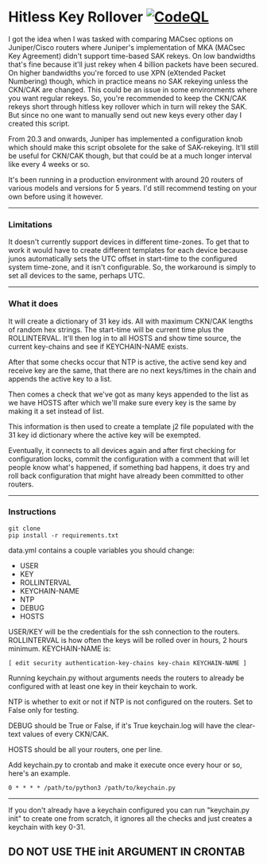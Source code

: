 # Hitless Key Rollover [![CodeQL](https://github.com/adammmmm/hitless-key-rollover/actions/workflows/codeql-analysis.yml/badge.svg?branch=master)](https://github.com/adammmmm/hitless-key-rollover/actions/workflows/codeql-analysis.yml)

I got the idea when I was tasked with comparing MACsec options on Juniper/Cisco routers where Juniper's implementation of MKA (MACsec Key Agreement) didn't support time-based SAK rekeys. On low bandwidths that's fine because it'll just rekey when 4 billion packets have been secured. On higher bandwidths you're forced to use XPN (eXtended Packet Numbering) though, which in practice means no SAK rekeying unless the CKN/CAK are changed. This could be an issue in some environments where you want regular rekeys.
So, you're recommended to keep the CKN/CAK rekeys short through hitless key rollover which in turn will rekey the SAK. But since no one want to manually send out new keys every other day I created this script. 

From 20.3 and onwards, Juniper has implemented a configuration knob which should make this script obsolete for the sake of SAK-rekeying. It'll still be useful for CKN/CAK though, but that could be at a much longer interval like every 4 weeks or so. 

It's been running in a production environment with around 20 routers of various models and versions for 5 years. 
I'd still recommend testing on your own before using it however.

---

### Limitations

It doesn't currently support devices in different time-zones. To get that to work it would have to create different templates for each device because junos automatically sets the UTC offset in start-time to the configured system time-zone, and it isn't configurable.
So, the workaround is simply to set all devices to the same, perhaps UTC.

---

### What it does

It will create a dictionary of 31 key ids. All with maximum CKN/CAK lengths of random hex strings. The start-time will be current time plus the ROLLINTERVAL. It'll then log in to all HOSTS and show time source, the current key-chains and see if KEYCHAIN-NAME exists.

After that some checks occur that NTP is active, the active send key and receive key are the same, that there are no next keys/times in the chain and appends the active key to a list.

Then comes a check that we've got as many keys appended to the list as we have HOSTS after which we'll make sure every key is the same by making it a set instead of list.

This information is then used to create a template j2 file populated with the 31 key id dictionary where the active key will be exempted.

Eventually, it connects to all devices again and after first checking for configuration locks, commit the configuration with a comment that will let people know what's happened, if something bad happens, it does try and roll back configuration that might have already been committed to other routers.

---

### Instructions

```
git clone
pip install -r requirements.txt
```

data.yml contains a couple variables you should change:

- USER
- KEY
- ROLLINTERVAL
- KEYCHAIN-NAME
- NTP
- DEBUG
- HOSTS

USER/KEY will be the credentials for the ssh connection to the routers. ROLLINTERVAL is how often the keys will be rolled over in hours, 2 hours minimum. KEYCHAIN-NAME is:

```
[ edit security authentication-key-chains key-chain KEYCHAIN-NAME ]
```

Running keychain.py without arguments needs the routers to already be configured with at least one key in their keychain to work.

NTP is whether to exit or not if NTP is not configured on the routers. Set to False only for testing.

DEBUG should be True or False, if it's True keychain.log will have the clear-text values of every CKN/CAK.

HOSTS should be all your routers, one per line.

Add keychain.py to crontab and make it execute once every hour or so, here's an example.

```
0 * * * * /path/to/python3 /path/to/keychain.py
```

---

If you don't already have a keychain configured you can run "keychain.py init" to create one from scratch, it ignores all the checks and just creates a keychain with key 0-31. 
## DO NOT USE THE init ARGUMENT IN CRONTAB
